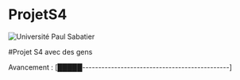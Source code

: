 # ProjetS4
![Université Paul Sabatier](https://cmeab.univ-tlse3.fr/medias/photo/logo-ut3-rvb_1579098913631-png)

#Projet S4 avec des gens


Avancement :
[█████----------------------------------------------]
